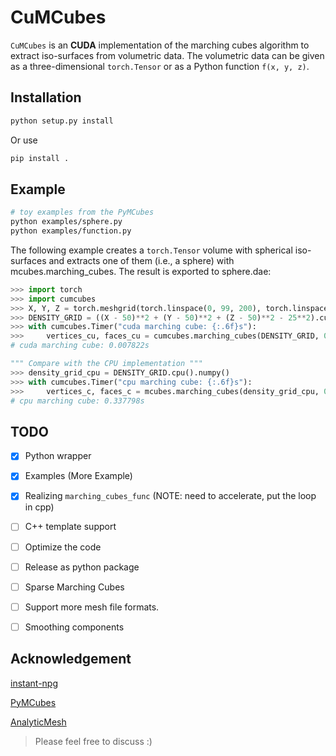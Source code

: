 # CuMCubes
`CuMCubes` is an **CUDA** implementation of the marching cubes algorithm to extract iso-surfaces from volumetric data. The volumetric data can be given as a three-dimensional `torch.Tensor` or as a Python function `f(x, y, z)`.

## Installation
```sh
python setup.py install
```
Or use
```sh
pip install .
```

## Example
```sh
# toy examples from the PyMCubes
python examples/sphere.py
python examples/function.py
```

The following example creates a `torch.Tensor` volume with spherical iso-surfaces and extracts one of them (i.e., a sphere) with mcubes.marching_cubes. The result is exported to sphere.dae:
```python
>>> import torch
>>> import cumcubes
>>> X, Y, Z = torch.meshgrid(torch.linspace(0, 99, 200), torch.linspace(0, 99, 200), torch.linspace(0, 99, 200), indexing="ij")
>>> DENSITY_GRID = ((X - 50)**2 + (Y - 50)**2 + (Z - 50)**2 - 25**2).cuda()
>>> with cumcubes.Timer("cuda marching cube: {:.6f}s"):
>>>     vertices_cu, faces_cu = cumcubes.marching_cubes(DENSITY_GRID, 0, verbose=True) # verbose to print the number of vertices and faces
# cuda marching cube: 0.007822s

""" Compare with the CPU implementation """
>>> density_grid_cpu = DENSITY_GRID.cpu().numpy()
>>> with cumcubes.Timer("cpu marching cube: {:.6f}s"):
>>>     vertices_c, faces_c = mcubes.marching_cubes(density_grid_cpu, 0)
# cpu marching cube: 0.337798s
```


## TODO
- [x] Python wrapper
- [x] Examples (More Example)
- [x] Realizing `marching_cubes_func` (NOTE: need to accelerate, put the loop in cpp)
- [ ] C++ template support
- [ ] Optimize the code
- [ ] Release as python package
- [ ] Sparse Marching Cubes
- [ ] Support more mesh file formats.
- [ ] Smoothing components


## Acknowledgement
[instant-npg](https://github.com/NVlabs/instant-ngp)

[PyMCubes](https://github.com/pmneila/PyMCubes)

[AnalyticMesh](https://github.com/Gorilla-Lab-SCUT/AnalyticMesh)

> Please feel free to discuss :)
